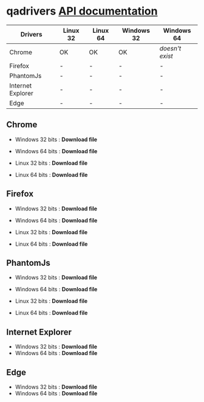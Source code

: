 # qadrivers  **[API documentation](http://qalab.tk/qadrivers/)**

| Drivers  | Linux 32 | Linux 64 |  Windows 32 | Windows 64 |
| ------------- | ------------- |  ------------- |  ------------- |  ------------- |
| Chrome | OK |  OK |  OK |  _doesn't exist_ |
| Firefox | - |  - |  - |  - |
| PhantomJs | - |  - |  - |  - |
| Internet Explorer | - |  - |  - |  - |
| Edge | - |  - |  - |  - |


## Chrome

+ Windows 32 bits : **Download file**
+ Windows 64 bits : **Download file**

+ Linux 32 bits : **Download file**
+ Linux 64 bits : **Download file**

## Firefox

+ Windows 32 bits : **Download file**
+ Windows 64 bits : **Download file**

+ Linux 32 bits : **Download file**
+ Linux 64 bits : **Download file**

## PhantomJs

+ Windows 32 bits : **Download file**
+ Windows 64 bits : **Download file**

+ Linux 32 bits : **Download file**
+ Linux 64 bits : **Download file**

## Internet Explorer

+ Windows 32 bits : **Download file**
+ Windows 64 bits : **Download file**

## Edge

+ Windows 32 bits : **Download file**
+ Windows 64 bits : **Download file**


